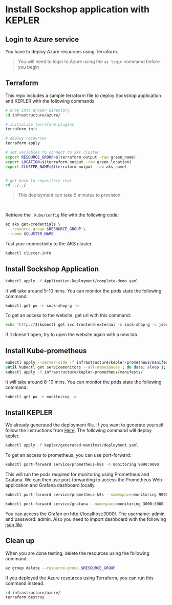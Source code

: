 # Install Sockshop application with KEPLER

## Login to Azure service

You have to deploy Azure resources using Terraform.

> You will need to login to Azure using the `az login` command before you begin

## Terraform

This repo includes a sample terraform file to deploy Sockshop application and KEPLER with the following commands

```bash
# drop into proper directory
cd infrastructure/azure/

# initialize terraform plugins
terraform init

# deploy resources
terraform apply

# set variables to connect to aks cluster
export RESOURCE_GROUP=$(terraform output -raw green_name)
export LOCATION=$(terraform output -raw green_location)
export CLUSTER_NAME=$(terraform output -raw aks_name)


# get back to repository root 
cd ../../

```

> This deployment can take 5 minutes to provision.

<br/>

Retrieve the `.kube/config` file with the following code:

```bash
az aks get-credentials \
 --resource-group $RESOURCE_GROUP \
 --name $CLUSTER_NAME
```

Test your connectivity to the AKS cluster.

```bash
kubectl cluster-info
```

## Install Sockshop Application

```bash
kubectl apply -f Application-Deployment/complete-demo.yaml
```
It will take around 5-10 mins. You can monitor the pods state the following command:
```bash
kubectl get po -n sock-shop-g -w
```

To get an access to the website, get url with this command:
```bash
echo "http://$(kubectl get svc frontend-external -n sock-shop-g -o jsonpath='{.status.loadBalancer.ingress[0].ip}')"
```

If it doesn't open, try to open the website again with a new tab.

## Install Kube-prometheus

```bash
kubectl apply --server-side -f infrastructure/kepler-prometheus/manifests/setup
until kubectl get servicemonitors --all-namespaces ; do date; sleep 1; echo ""; done
kubectl apply -f infrastructure/kepler-prometheus/manifests/
```
It will take around 8-10 mins. You can monitor the pods state the following command:
```bash
kubectl get po -n monitoring -w
```


## Install KEPLER

We already generated the deployment file. If you want to generate yourself follow the instructions from [Here](https://sustainable-computing.io/installation/kepler/#build-manifests). The following command will deploy kepler.

```bash
kubectl apply -f kepler/generated-manifest/deployment.yaml
```

To get an access to prometheus, you can use port-forward:

```bash
kubectl port-forward service/prometheus-k8s -n monitoring 9090:9090
```

This will run the pods required for monitoring using Prometheus and Grafana. We can then use port-forwarding to access the Prometheus Web application and Grafana dashboard locally.
```bash
kubectl port-forward service/prometheus-k8s --namespace=monitoring 9090:9090
```

```bash
kubectl port-forward service/grafana --namespace=monitoring 3000:3000
```

You can access the Grafan on http://localhost:3000/. The username: admin and password: admin.
Also you need to import dashboard with the following [json file](https://raw.githubusercontent.com/sustainable-computing-io/kepler/main/grafana-dashboards/Kepler-Exporter.json).

## Clean up

When you are done testing, delete the resources using the following command.

```bash
az group delete --resource-group $RESOURCE_GROUP
```

If you deployed the Azure resources using Terraform, you can run this command instead.

```bash
cd infrastructure/azure/
terraform destroy
```